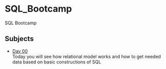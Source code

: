 # SQL_Bootcamp
SQL Bootcamp

## Subjects

- [Day 00](./Day00/README.md) \
  Today you will see how relational model works and how to get needed data based on basic constructions of SQL


